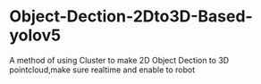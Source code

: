 # Object-Dection-2Dto3D-Based-yolov5
A method of using Cluster to make 2D Object Dection to 3D pointcloud,make sure realtime and enable to robot
